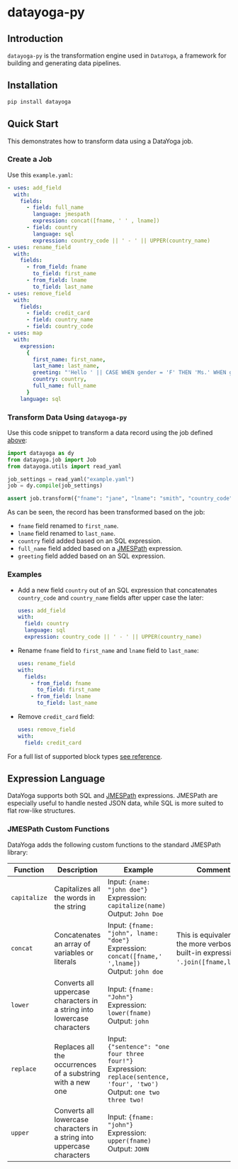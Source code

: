 # datayoga-py

## Introduction

`datayoga-py` is the transformation engine used in `DataYoga`, a framework for building and generating data pipelines.

## Installation

```bash
pip install datayoga
```

## Quick Start

This demonstrates how to transform data using a DataYoga job.

### Create a Job

Use this `example.yaml`:

```yaml
- uses: add_field
  with:
    fields:
      - field: full_name
        language: jmespath
        expression: concat([fname, ' ' , lname])
      - field: country
        language: sql
        expression: country_code || ' - ' || UPPER(country_name)
- uses: rename_field
  with:
    fields:
      - from_field: fname
        to_field: first_name
      - from_field: lname
        to_field: last_name
- uses: remove_field
  with:
    fields:
      - field: credit_card
      - field: country_name
      - field: country_code
- uses: map
  with:
    expression:
      {
        first_name: first_name,
        last_name: last_name,
        greeting: "'Hello ' || CASE WHEN gender = 'F' THEN 'Ms.' WHEN gender = 'M' THEN 'Mr.' ELSE 'N/A' END || ' ' || full_name",
        country: country,
        full_name: full_name
      }
    language: sql
```

### Transform Data Using `datayoga-py`

Use this code snippet to transform a data record using the job defined [above](#create-a-job):

```python
import datayoga as dy
from datayoga.job import Job
from datayoga.utils import read_yaml

job_settings = read_yaml("example.yaml")
job = dy.compile(job_settings)

assert job.transform({"fname": "jane", "lname": "smith", "country_code": 1, "country_name": "usa", "credit_card": "1234-5678-0000-9999", "gender": "F"}) == {"first_name": "jane", "last_name": "smith", "country": "1 - USA", "full_name": "jane smith", "greeting": "Hello Ms. jane smith"}
```

As can be seen, the record has been transformed based on the job:

- `fname` field renamed to `first_name`.
- `lname` field renamed to `last_name`.
- `country` field added based on an SQL expression.
- `full_name` field added based on a [JMESPath](https://jmespath.org/) expression.
- `greeting` field added based on an SQL expression.

### Examples

- Add a new field `country` out of an SQL expression that concatenates `country_code` and `country_name` fields after upper case the later:

  ```yaml
  uses: add_field
  with:
    field: country
    language: sql
    expression: country_code || ' - ' || UPPER(country_name)
  ```

- Rename `fname` field to `first_name` and `lname` field to `last_name`:

  ```yaml
  uses: rename_field
  with:
    fields:
      - from_field: fname
        to_field: first_name
      - from_field: lname
        to_field: last_name
  ```

- Remove `credit_card` field:

  ```yaml
  uses: remove_field
  with:
    field: credit_card
  ```

For a full list of supported block types [see reference](https://datayoga-io.github.io/datayoga-py/).

## Expression Language

DataYoga supports both SQL and [JMESPath](https://jmespath.org/) expressions. JMESPath are especially useful to handle nested JSON data, while SQL is more suited to flat row-like structures.

### JMESPath Custom Functions

DataYoga adds the following custom functions to the standard JMESPath library:

| Function     | Description                                                             | Example                                                                                                                                 | Comments                                                                               |
| ------------ | ----------------------------------------------------------------------- | --------------------------------------------------------------------------------------------------------------------------------------- | -------------------------------------------------------------------------------------- |
| `capitalize` | Capitalizes all the words in the string                                 | Input: `{name: "john doe"}` <br /> Expression: `capitalize(name)` <br /> Output: `John Doe`                                             |
| `concat`     | Concatenates an array of variables or literals                          | Input: `{fname: "john", lname: "doe"}` <br /> Expression: `concat([fname,' ',lname])` <br /> Output: `john doe`                         | This is equivalent to the more verbose built-in expression: `' '.join([fname,lname])`. |
| `lower`      | Converts all uppercase characters in a string into lowercase characters | Input: `{fname: "John"}` <br /> Expression: `lower(fname)` <br /> Output: `john`                                                        |
| `replace`    | Replaces all the occurrences of a substring with a new one              | Input: `{"sentence": "one four three four!"}` <br /> Expression: `replace(sentence, 'four', 'two')` <br /> Output: `one two three two!` |
| `upper`      | Converts all lowercase characters in a string into uppercase characters | Input: `{fname: "john"}` <br /> Expression: `upper(fname)` <br /> Output: `JOHN`                                                        |

